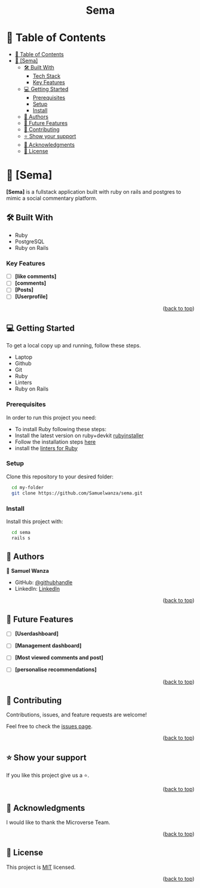 <a name="readme-top"></a>

<div align="center">

  <h1><b>Sema</b></h1>

</div>

<!-- TABLE OF CONTENTS -->

# 📗 Table of Contents

- [📗 Table of Contents](#-table-of-contents)
- [📖 \[Sema\] ](#-sema-)
  - [🛠 Built With ](#-built-with-)
    - [Tech Stack](#-built-with-)
    - [Key Features ](#key-features-)
  - [💻 Getting Started ](#-getting-started-)
    - [Prerequisites](#prerequisites)
    - [Setup](#setup)
    - [Install](#install)
  - [👥 Authors ](#-authors-)
  - [🔭 Future Features ](#-future-features-)
  - [🤝 Contributing ](#-contributing-)
  - [⭐️ Show your support ](#️-show-your-support-)
  - [🙏 Acknowledgments ](#-acknowledgments-)
  - [📝 License ](#-license-)

<!-- PROJECT DESCRIPTION -->

# 📖 [Sema] <a name="about-project"></a>

**[Sema]** is a fullstack application built with ruby on rails and postgres to mimic a social commentary platform.
## 🛠 Built With <a name="built-with"></a>
- Ruby
- PostgreSQL
- Ruby on Rails
<!-- Features -->

### Key Features <a name="key-features"></a>

- [ ] **[like comments]**
- [ ] **[comments]**
- [ ] **[Posts]**
- [ ] **[Userprofile]**

<p align="right">(<a href="#readme-top">back to top</a>)</p>

<!-- GETTING STARTED -->

## 💻 Getting Started <a name="getting-started"></a>

To get a local copy up and running, follow these steps.
- Laptop
- Github
- Git
- Ruby
- Linters 
- Ruby on Rails

### Prerequisites

In order to run this project you need:
- To install Ruby following these steps:
- Install the latest version on ruby+devkit [rubyinstaller](https://rubyinstaller.org/downloads/)
- Follow the installation steps [here](https://stackify.com/install-ruby-on-windows-everything-you-need-to-get-going/)
- install the [linters for Ruby](https://github.com/microverseinc/linters-config/tree/master/ruby)

### Setup

Clone this repository to your desired folder:

```sh
  cd my-folder
  git clone https://github.com/Samuelwanza/sema.git
```

### Install

Install this project with:

```sh
  cd sema
  rails s
```


<!-- AUTHORS -->

## 👥 Authors <a name="authors"></a>



👤 **Samuel Wanza**

- GitHub: [@githubhandle](https://github.com/Samuelwanza)
- LinkedIn: [LinkedIn](https://www.linkedin.com/in/samuel-munguti/)



<p align="right">(<a href="#readme-top">back to top</a>)</p>

<!-- FUTURE FEATURES -->

## 🔭 Future Features <a name="future-features"></a>

- [ ] **[Userdashboard]**
- [ ] **[Management dashboard]**
- [ ] **[Most viewed comments and post]**
- [ ] **[personalise recommendations]**


<p align="right">(<a href="#readme-top">back to top</a>)</p>

<!-- CONTRIBUTING -->

## 🤝 Contributing <a name="contributing"></a>

Contributions, issues, and feature requests are welcome!

Feel free to check the [issues page](https://github.com/Samuelwanza/sema/issues).

<p align="right">(<a href="#readme-top">back to top</a>)</p>

<!-- SUPPORT -->

## ⭐️ Show your support <a name="support"></a>


If you like this project give us a ⭐️.

<p align="right">(<a href="#readme-top">back to top</a>)</p>

<!-- ACKNOWLEDGEMENTS -->

## 🙏 Acknowledgments <a name="acknowledgements"></a>

I would like to thank the Microverse Team.

<p align="right">(<a href="#readme-top">back to top</a>)</p>


<!-- LICENSE -->

## 📝 License <a name="license"></a>

This project is [MIT](./MIT.md) licensed.


<p align="right">(<a href="#readme-top">back to top</a>)</p>
